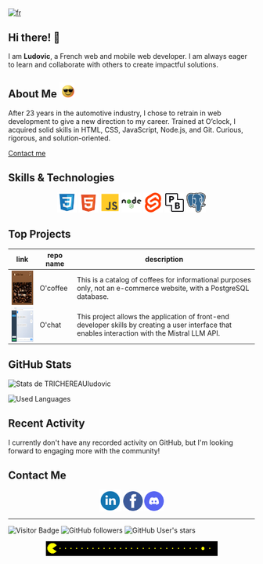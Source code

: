 #

[![fr](https://img.shields.io/badge/Lang-fr-blue)](READMEFR.md)

## Hi there! 👋

I am **Ludovic**, a French web and mobile web developer. I am always eager to learn and collaborate with others to create impactful solutions.

## About Me  <img src="./img/243078655-47eb2734-addb-46da-b4dd-5e1616cd3853.gif" alt="emoji" height="30">  

After 23 years in the automotive industry, I chose to retrain in web development to give a new direction to my career. Trained at O’clock, I acquired solid skills in HTML, CSS, JavaScript, Node.js, and Git. Curious, rigorous, and solution-oriented.  

[Contact me](#Contact-Me)  

## Skills & Technologies  

<p align="center">
  <img src="./img/css-svgrepo-com.svg" alt="logo css" height="40">
  <img src="./img/html-5-svgrepo-com.svg" alt="logo html5" height="40">
  <img src="./img/js-svgrepo-com.svg" alt="logo js" height="40">
  <img src="./img/nodejs-svgrepo-com.svg" alt="logo nodejs" height="40">
  <img src="./img/svelte-icon-svgrepo-com.svg" alt="logo svelte" height="40">
  <img src="./img/idiJO_PIeV_logos.svg" alt="logo pocketbase" height="40">
  <img src="./img/postgresql-logo-svgrepo-com.svg" alt="logo postgresql" height="40">
</p>

## Top Projects

| link  | repo name | description |
| ------ | ------| ------|
|<a href="https://github.com/TRICHEREAUludovic/ocoffee" target="blank"><img align="center" src="./img/ocoffee.png" alt="repo O'coffee" height="70"  /></a>  | O'coffee | This is a catalog of coffees for informational purposes only, not an e-commerce website, with a PostgreSQL database. |
|<a href="https://github.com/TRICHEREAUludovic/ochat" target="blank"><img align="center" src="./img/ochat.png" alt="repo O'chat" height="70"  /></a> | O'chat | This project allows the application of front-end developer skills by creating a user interface that enables interaction with the Mistral LLM API. |

## GitHub Stats

![Stats de TRICHEREAUludovic](https://github-readme-stats.vercel.app/api?username=TRICHEREAUludovic&theme=radical&show_icons=true&hide_border=true&count_private=true) 

![Used Languages](https://github-readme-stats.vercel.app/api/top-langs/?username=TRICHEREAUludovic&theme=radical)

## Recent Activity

I currently don't have any recorded activity on GitHub, but I'm looking forward to engaging more with the community!

## Contact Me

<p align="center"> 
<a href="https://linkedin.com/" target="blank"><img align="center" src="./img/linkedin-1-svgrepo-com.svg" alt="logo linkedin" height="45"  /></a>
<a href="https://facebook.com/" target="blank"><img align="center" src="./img/facebook-3-logo-svgrepo-com.svg" alt="logo facebook" height="40"  /></a>
<a href="https://discord.com/" target="blank"><img align="center" src="./img/discord-v2-svgrepo-com.svg" alt="logo discord" height="40"  /></a>
</p>

---

![Visitor Badge](https://visitor-badge.laobi.icu/badge?page_id=github.com/TRICHEREAUludovic)
![GitHub followers](https://img.shields.io/github/followers/TRICHEREAUludovic?style=flat&label=followers&color=green)
![GitHub User's stars](https://img.shields.io/github/stars/TRICHEREAUludovic?style=flat&label=stars&color=yellow)


<p align="center"> 
<img src="./img/212284158-e840e285-664b-44d7-b79b-e264b5e54825.gif" alt="emoji" height="30"> 
</p>
